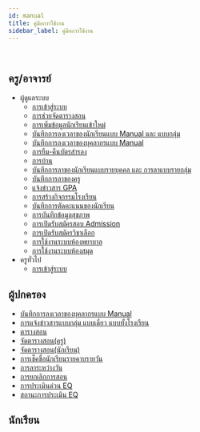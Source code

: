 ```yaml
---
id: manual
title: คู่มือการใช้งาน
sidebar_label: คู่มือการใช้งาน
---
```


<br/>

## ครู/อาจารย์

* ผู้ดูแลระบบ
    * [การเข้าสู่ระบบ](/docs/manual-login.html)
    * [การช่วยจัดตารางสอน](/docs/manual-timetable.html)
    * [การเพิ่มข้อมูลนักเรียนเข้าใหม่](/docs/manual-addstudent.html)
    * [บันทึกการลงเวลาของนักเรียนแบบ Manual และ แบบกลุ่ม](/docs/manual-studentclockin.html)
    * [บันทึกการลงเวลาของบุคลากรแบบ Manual ](/docs/manual-teacherclockin.html)
    * [การยืม-คืนบัตรสำรอง](/docs/manual-borrowsparecard.html)
    * [การบ้าน](/docs/manual-homework.html)
    * [บันทึกการลาของนักเรียนแบบรายบุคคล และ การลาแบบรายกลุ่ม](/docs/manual-studentleave.html)
    * [บันทึกการลาของครู](/docs/manual-teacherleave.html)
    * [แจ้งข่าวสาร GPA](/docs/manual-gpaannounce.html)
    * [การสร้างกิจกรรมโรงเรียน](/docs/manual-schoolevent.html)
    * [บันทึกการตัดคะแนนของนักเรียน](/docs/manual-decreasementpoint.html)
    * [การบันทึกข้อมูลสุขภาพ](/docs/manual-Health.html)
    * [การเปิดรับสมัครสอบ Admission](/docs/manual-admission.html)
    * [การเปิดรับสมัครวิชาเลือก](/docs/manual-register.html)
    * [การใช้งานระบบห้องพยาบาล](/docs/manual-firstaid.html)
    * [การใช้งานระบบห้องสมุด](/docs/manual-libraly.html)
* ครูทั่วไป
    * [การเข้าสู่ระบบ](/docs/manual-login.html)
  
## ผู้ปกครอง
* [บันทึกการลงเวลาของบุคลากรแบบ Manual ](/docs/manual-teacherclockin.html)
* [การแจ้งข่าวสารแบบกลุ่ม แบบเดี่ยว แบบทั้งโรงเรียน  ](/docs/manual-schoolnews.html)
* [ตารางสอน](/docs/manual-schedule.html)
* [จัดตารางสอน(ครู)](/docs/manual-timetableteacher.html)
* [จัดตารางสอน(นักเรียน)](/docs/manual-timetablestudent.html)
* [การเช็คชื่อนักเรียนรายคาบรายวัน](/docs/manual-attendancecheck.html)
* [การลาระหว่างวัน](/docs/manual-leavedatebetween.html)
* [การยกเลิกการสอน](/docs/manual-cancelteaching.html)
* [การประเมินด่วน EQ](/docs/manual-evaluationeq.html)
* [สถานะการประเมิน EQ](/docs/manual-evaluationstatus.html)

## นักเรียน
